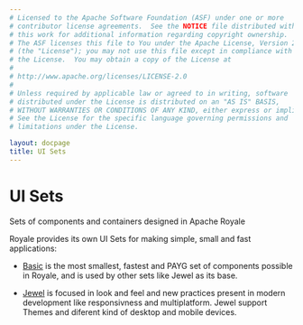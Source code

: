 ```yaml
---
# Licensed to the Apache Software Foundation (ASF) under one or more
# contributor license agreements.  See the NOTICE file distributed with
# this work for additional information regarding copyright ownership.
# The ASF licenses this file to You under the Apache License, Version 2.0
# (the "License"); you may not use this file except in compliance with
# the License.  You may obtain a copy of the License at
# 
# http://www.apache.org/licenses/LICENSE-2.0
# 
# Unless required by applicable law or agreed to in writing, software
# distributed under the License is distributed on an "AS IS" BASIS,
# WITHOUT WARRANTIES OR CONDITIONS OF ANY KIND, either express or implied.
# See the License for the specific language governing permissions and
# limitations under the License.

layout: docpage
title: UI Sets
---
```


# UI Sets

Sets of components and containers designed in Apache Royale

Royale provides its own UI Sets for making simple, small and fast applications:

- [Basic](UI_Sets/Basic.html) is the most smallest, fastest and PAYG set of components possible in Royale, and is used by other sets like Jewel as its base.

- [Jewel](UI_Sets/Jewel.html) is focused in look and feel and new practices present in modern development like responsivness and multiplatform. Jewel support Themes and diferent kind of desktop and mobile devices.

